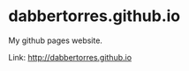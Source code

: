 dabbertorres.github.io
======================

My github pages website.

Link:
http://dabbertorres.github.io
